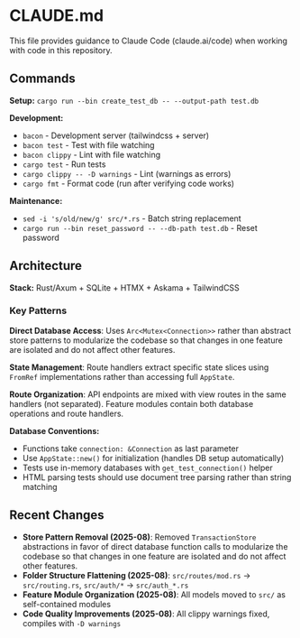 # CLAUDE.md

This file provides guidance to Claude Code (claude.ai/code) when working with code in this repository.

## Commands

**Setup:** `cargo run --bin create_test_db -- --output-path test.db`

**Development:**
- `bacon` - Development server (tailwindcss + server)
- `bacon test` - Test with file watching  
- `bacon clippy` - Lint with file watching
- `cargo test` - Run tests
- `cargo clippy -- -D warnings` - Lint (warnings as errors)
- `cargo fmt` - Format code (run after verifying code works)

**Maintenance:**
- `sed -i 's/old/new/g' src/*.rs` - Batch string replacement
- `cargo run --bin reset_password -- --db-path test.db` - Reset password

## Architecture

**Stack:** Rust/Axum + SQLite + HTMX + Askama + TailwindCSS

### Key Patterns

**Direct Database Access**: Uses `Arc<Mutex<Connection>>` rather than abstract store patterns to modularize the codebase so that changes in one feature are isolated and do not affect other features.

**State Management**: Route handlers extract specific state slices using `FromRef` implementations rather than accessing full `AppState`.

**Route Organization**: API endpoints are mixed with view routes in the same handlers (not separated). Feature modules contain both database operations and route handlers.

**Database Conventions:**
- Functions take `connection: &Connection` as last parameter
- Use `AppState::new()` for initialization (handles DB setup automatically)
- Tests use in-memory databases with `get_test_connection()` helper
- HTML parsing tests should use document tree parsing rather than string matching

## Recent Changes

- **Store Pattern Removal (2025-08)**: Removed `TransactionStore` abstractions in favor of direct database function calls to modularize the codebase so that changes in one feature are isolated and do not affect other features.
- **Folder Structure Flattening (2025-08)**: `src/routes/mod.rs` → `src/routing.rs`, `src/auth/*` → `src/auth_*.rs`
- **Feature Module Organization (2025-08)**: All models moved to `src/` as self-contained modules
- **Code Quality Improvements (2025-08)**: All clippy warnings fixed, compiles with `-D warnings`
